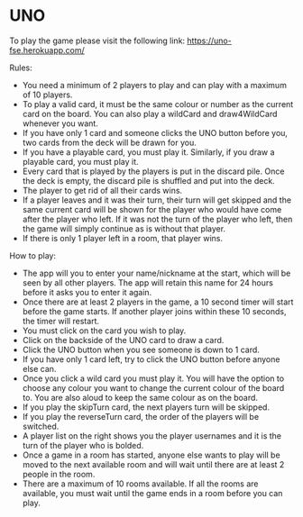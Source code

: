 # UNO

To play the game please visit the following link: https://uno-fse.herokuapp.com/

Rules:

- You need a minimum of 2 players to play and can play with a maximum of 10 players.
- To play a valid card, it must be the same colour or number as the current card on the board. You can also play a wildCard and draw4WildCard whenever you want.
- If you have only 1 card and someone clicks the UNO button before you, two cards from the deck will be drawn for you.
- If you have a playable card, you must play it. Similarly, if you draw a playable card, you must play it.
- Every card that is played by the players is put in the discard pile. Once the deck is empty, the discard pile is shuffled and put into the deck.
- The player to get rid of all their cards wins.
- If a player leaves and it was their turn, their turn will get skipped and the same current card will be shown for the player who would have come after the player who left. If it was not the turn of the player who left, then the game will simply continue as is without that player. 
- If there is only 1 player left in a room, that player wins.


How to play:
- The app will you to enter your name/nickname at the start, which will be seen by all other players. The app will retain this name for 24 hours before it asks you to enter it again.
- Once there are at least 2 players in the game, a 10 second timer will start before the game starts. If another player joins within these 10 seconds, the timer will restart.
- You must click on the card you wish to play.
- Click on the backside of the UNO card to draw a card.
- Click the UNO button when you see someone is down to 1 card.
- If you have only 1 card left, try to click the UNO button before anyone else can.
- Once you click a wild card you must play it. You will have the option to choose any colour you want to change the current colour of the board to. You are also aloud to keep the same colour as on the board.
- If you play the skipTurn card, the next players turn will be skipped.
- If you play the reverseTurn card, the order of the players will be switched.
- A player list on the right shows you the player usernames and it is the turn of the player who is bolded.
- Once a game in a room has started, anyone else wants to play will be moved to the next available room and will wait until there are at least 2 people in the room.
- There are a maximum of 10 rooms available. If all the rooms are available, you must wait until the game ends in a room before you can play.
